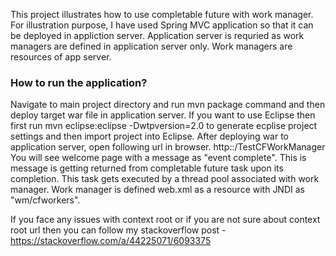 This project illustrates how to use completable future with work manager.
For illustration purpose, I have used Spring MVC application so that it can be deployed in appliction server.
Application server is requried as work managers are defined in application server only. Work managers are resources of app server.

### How to run the application?
Navigate to main project directory and run mvn package command and then deploy target war file in application server.
If you want to use Eclipse then first run  mvn eclipse:eclipse -Dwtpversion=2.0 to generate ecplise project settings and then import project into Eclipse. 
After deploying war to application server, open following url in browser.
http:<host>:<port>/TestCFWorkManager
You will see welcome page with a message as "event complete". This is message is getting returned from completable future task upon its completion. This task gets executed by a thread pool associated with work manager. Work manager is defined web.xml as a resource with JNDI as "wm/cfworkers".

If you face any issues with context root or if you are not sure about context root url then you can follow my stackoverflow post - https://stackoverflow.com/a/44225071/6093375

